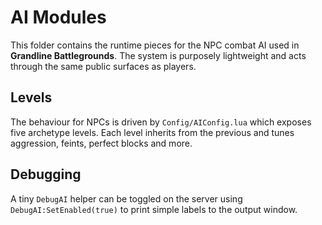 # AI Modules

This folder contains the runtime pieces for the NPC combat AI used in
**Grandline Battlegrounds**.  The system is purposely lightweight and acts
through the same public surfaces as players.

## Levels
The behaviour for NPCs is driven by `Config/AIConfig.lua` which exposes five
archetype levels.  Each level inherits from the previous and tunes aggression,
feints, perfect blocks and more.

## Debugging
A tiny `DebugAI` helper can be toggled on the server using
`DebugAI:SetEnabled(true)` to print simple labels to the output window.
